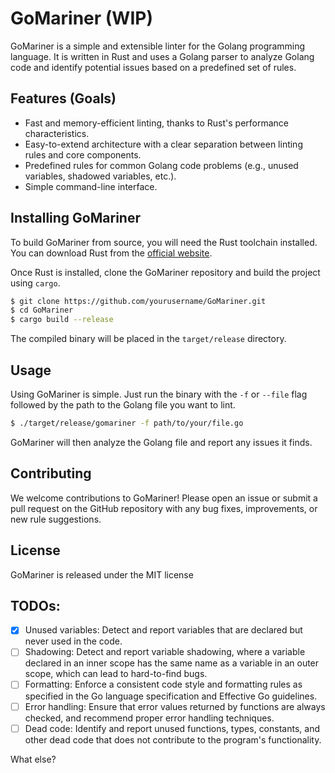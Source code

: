 
# GoMariner (WIP)

GoMariner is a simple and extensible linter for the Golang programming language. It is written in Rust and uses a Golang parser to analyze Golang code and identify potential issues based on a predefined set of rules.

## Features (Goals)

- Fast and memory-efficient linting, thanks to Rust's performance characteristics.
- Easy-to-extend architecture with a clear separation between linting rules and core components.
- Predefined rules for common Golang code problems (e.g., unused variables, shadowed variables, etc.).
- Simple command-line interface.

## Installing GoMariner

To build GoMariner from source, you will need the Rust toolchain installed. You can download Rust from the [official website](https://www.rust-lang.org/tools/install).

Once Rust is installed, clone the GoMariner repository and build the project using `cargo`.

```sh
$ git clone https://github.com/yourusername/GoMariner.git
$ cd GoMariner
$ cargo build --release
```

The compiled binary will be placed in the `target/release` directory.

## Usage

Using GoMariner is simple. Just run the binary with the `-f` or `--file` flag followed by the path to the Golang file you want to lint.

```sh
$ ./target/release/gomariner -f path/to/your/file.go
```

GoMariner will then analyze the Golang file and report any issues it finds.

## Contributing

We welcome contributions to GoMariner! Please open an issue or submit a pull request on the GitHub repository with any bug fixes, improvements, or new rule suggestions.

## License

GoMariner is released under the MIT license


## TODOs:

- [x] Unused variables: Detect and report variables that are declared but never used in the code.
- [ ] Shadowing: Detect and report variable shadowing, where a variable declared in an inner scope has the same name as a variable in an outer scope, which can lead to hard-to-find bugs.
- [ ] Formatting: Enforce a consistent code style and formatting rules as specified in the Go language specification and Effective Go guidelines.
- [ ] Error handling: Ensure that error values returned by functions are always checked, and recommend proper error handling techniques.
- [ ] Dead code: Identify and report unused functions, types, constants, and other dead code that does not contribute to the program's functionality.

What else?